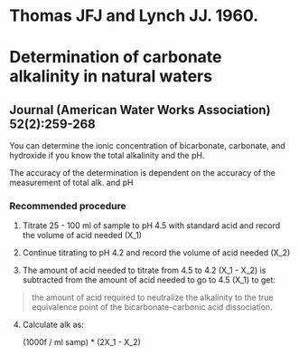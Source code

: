 # Thomas JFJ and Lynch JJ. 1960.

# Determination of carbonate alkalinity in natural waters

## Journal (American Water Works Association) 52(2):259-268

You can determine the ionic concentration of bicarbonate, carbonate, and hydroxide if you know the total alkalinity and the pH.

The accuracy of the determination is dependent on the accuracy of the measurement of total alk. and pH

### Recommended procedure

1) Titrate 25 - 100 ml of sample to pH 4.5 with standard acid and record the volume of acid needed (X_1)

2) Continue titrating to pH 4.2 and record the volume of acid needed (X_2)

3) The amount of acid needed to titrate from 4.5 to 4.2 (X_1 - X_2) is subtracted from the amount of acid needed to go to 4.5 (X_1) to get:

> the amount of acid required to neutralize the alkalinity to the true equivalence point of the bicarbonate-carbonic acid dissociation.

4) Calculate alk as:

    (1000f / ml samp) * (2X_1 - X_2)  
